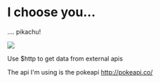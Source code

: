 # I choose you...


.... pikachu!

<img src="http://images5.fanpop.com/image/photos/29600000/Pikachu-cutest-pokemon-29647478-150-137.jpg" />

Use $http to get data from external apis

The api I'm using is the pokeapi http://pokeapi.co/
